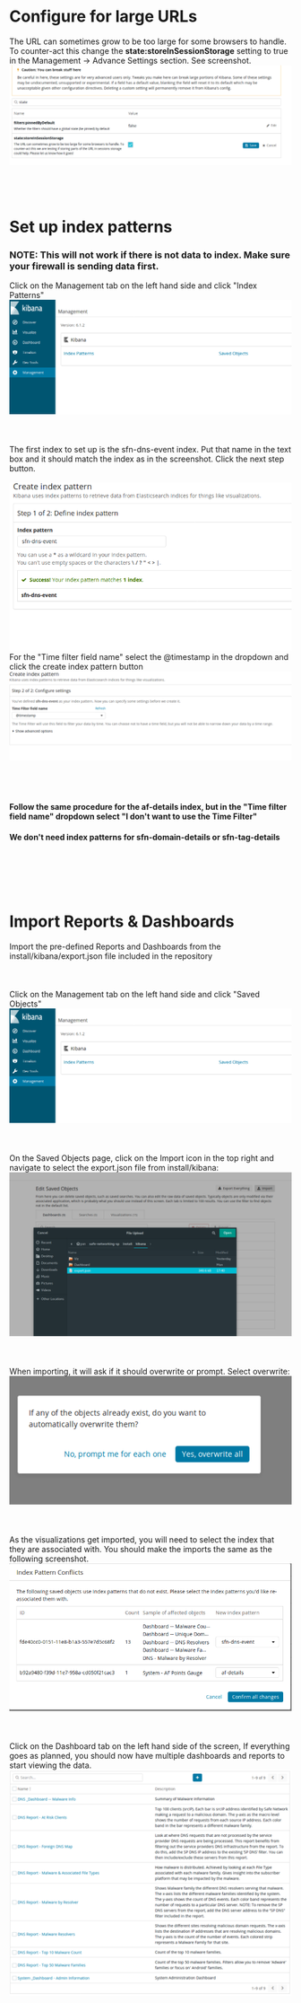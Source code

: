 # Configure for large URLs
The URL can sometimes grow to be too large for some browsers to handle. To counter-act this change the **state:storeInSessionStorage** setting to true in the Management -> Advance Settings section.  See screenshot.
![Image of URL fix](images/url_fix.png)
<br/><br/><br/><br/>

# Set up index patterns 
### NOTE: This will not work if there is not data to index.  Make sure your firewall is sending data first.
Click on the Management tab on the left hand side and click "Index Patterns"
![Managment](images/kibana-mgmt.png)
<br/><br/><br/><br/>
The first index to set up is the sfn-dns-event index.  Put that name in the text box and it should match the index as in the screenshot.  Click the next step button.
<br/><br/>
![Event Index](images/sfn-dns-event-index.png)<br/>
For the "Time filter field name" select the @timestamp in the dropdown and click the create index pattern button
![Time Filter](images/timestamp.png)
<br/><br/><br/><br/>
#### Follow the same procedure for the af-details index, but in the "Time filter field name" dropdown select "I don't want to use the Time Filter" 
#### We don't need index patterns for sfn-domain-details or sfn-tag-details
<br/><br/><br/><br/>

# Import Reports & Dashboards
Import the pre-defined Reports and Dashboards from the install/kibana/export.json file included in the repository
<br/><br/><br/><br/>
Click on the Management tab on the left hand side and click "Saved Objects"
![Managment](images/kibana-mgmt.png)
<br/><br/><br/><br/>
On the Saved Objects page, click on the Import icon in the top right and navigate to select the export.json file from install/kibana:
![export.json](images/import-export.png)
<br/><br/><br/><br/>
When importing, it will ask if it should overwrite or prompt.  Select overwrite:
![Overwrite](images/overwrite.png)
<br/><br/><br/><br/>
As the visualizations get imported, you will need to select the index that they are associated with.  You should make the imports the same as the following screenshot.
![Indexes](images/indexes.png)
<br/><br/><br/><br/>
Click on the Dashboard tab on the left hand side of the screen, If everything goes as planned, you should now have multiple dashboards and reports to start viewing the data.
![Dashboards](images/dashboards.png)